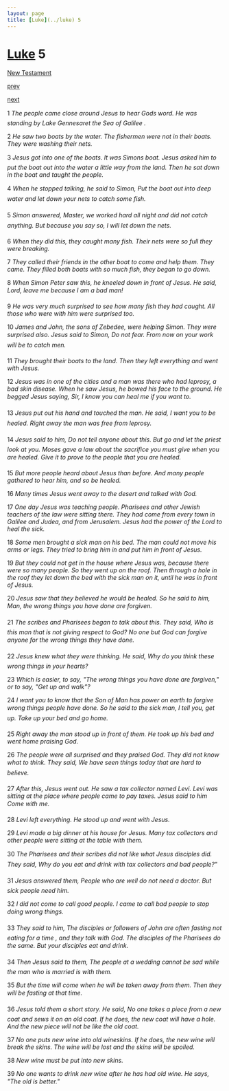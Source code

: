```yaml
---
layout: page
title: [Luke](../luke) 5
---
```


# [Luke](../luke) 5

[New Testament](/new-testament)


[prev](luke-4.html)


[next](luke-6.html)

1 _The people came close around Jesus to hear Gods word. He was standing by Lake Gennesaret the Sea of Galilee ._

2 _He saw two boats by the water. The fishermen were not in their boats. They were washing their nets._

3 _Jesus got into one of the boats. It was Simons boat. Jesus asked him to put the boat out into the water a little way from the land. Then he sat down in the boat and taught the people._

4 _When he stopped talking, he said to Simon, Put the boat out into deep water and let down your nets to catch some fish._

5 _Simon answered, Master, we worked hard all night and did not catch anything. But because you say so, I will let down the nets._

6 _When they did this, they caught many fish. Their nets were so full they were breaking._

7 _They called their friends in the other boat to come and help them. They came. They filled both boats with so much fish, they began to go down._

8 _When Simon Peter saw this, he kneeled down in front of Jesus. He said, Lord, leave me because I am a bad man!_

9 _He was very much surprised to see how many fish they had caught. All those who were with him were surprised too._

10 _James and John, the sons of Zebedee, were helping Simon. They were surprised also.  Jesus said to Simon, Do not fear. From now on your work will be to catch men._

11 _They brought their boats to the land. Then they left everything and went with Jesus._

12 _Jesus was in one of the cities and a man was there who had leprosy, a bad skin disease.  When he saw Jesus, he bowed his face to the ground. He begged Jesus saying, Sir, I know you can heal me if you want to._

13 _Jesus put out his hand and touched the man. He said, I want you to be healed. Right away the man was free from leprosy._

14 _Jesus said to him, Do not tell anyone about this. But go and let the priest look at you.  Moses gave a law about the sacrifice you must give when you are healed. Give it to prove to the people that you are healed._

15 _But more people heard about Jesus than before. And many people gathered to hear him,  and so be healed._

16 _Many times Jesus went away to the desert and talked with God._

17 _One day Jesus was teaching people. Pharisees and other Jewish teachers of the law were sitting there. They had come from every town in Galilee and Judea, and from Jerusalem.  Jesus had the power of the Lord to heal the sick._

18 _Some men brought a sick man on his bed. The man could not move his arms or legs.  They tried to bring him in and put him in front of Jesus._

19 _But they could not get in the house where Jesus was, because there were so many people. So they went up on the roof. Then through a hole in the roof they let down the bed with the sick man on it, until he was in front of Jesus._

20 _Jesus saw that they believed he would be healed. So he said to him, Man, the wrong things you have done are forgiven._

21 _The scribes and Pharisees began to talk about this. They said, Who is this man that is not giving respect to God? No one but God can forgive anyone for the wrong things they have done._

22 _Jesus knew what they were thinking. He said, Why do you think these wrong things in your hearts?_

23 _Which is easier, to say, "The wrong things you have done are forgiven," or to say, "Get up and walk"?_

24 _I want you to know that the Son of Man has power on earth to forgive wrong things people have done. So he said to the sick man, I tell you, get up. Take up your bed and go home._

25 _Right away the man stood up in front of them. He took up his bed and went home praising God._

26 _The people were all surprised and they praised God. They did not know what to think.  They said, We have seen things today that are hard to believe._

27 _After this, Jesus went out. He saw a tax collector named Levi. Levi was sitting at the place where people came to pay taxes. Jesus said to him Come with me._

28 _Levi left everything. He stood up and went with Jesus._

29 _Levi made a big dinner at his house for Jesus. Many tax collectors and other people were sitting at the table with them._

30 _The Pharisees and their scribes did not like what Jesus disciples did. They said, Why do you eat and drink with tax collectors and bad people?"_

31 _Jesus answered them, People who are well do not need a doctor. But sick people need him._

32 _I did not come to call good people. I came to call bad people to stop doing wrong things._

33 _They said to him, The disciples or followers of John are often fasting not eating for a time , and they talk with God. The disciples of the Pharisees do the same. But your disciples eat and drink._

34 _Then Jesus said to them, The people at a wedding cannot be sad while the man who is married is with them._

35 _But the time will come when he will be taken away from them. Then they will be fasting at that time._

36 _Jesus told them a short story. He said, No one takes a piece from a new coat and sews it on an old coat. If he does, the new coat will have a hole. And the new piece will not be like the old coat._

37 _No one puts new wine into old wineskins. If he does, the new wine will break the skins.  The wine will be lost and the skins will be spoiled._

38 _New wine must be put into new skins._

39 _No one wants to drink new wine after he has had old wine. He says, "The old is better." _

